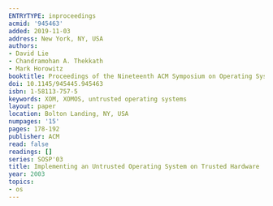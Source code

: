 ```yaml
---
ENTRYTYPE: inproceedings
acmid: '945463'
added: 2019-11-03
address: New York, NY, USA
authors:
- David Lie
- Chandramohan A. Thekkath
- Mark Horowitz
booktitle: Proceedings of the Nineteenth ACM Symposium on Operating Systems Principles
doi: 10.1145/945445.945463
isbn: 1-58113-757-5
keywords: XOM, XOMOS, untrusted operating systems
layout: paper
location: Bolton Landing, NY, USA
numpages: '15'
pages: 178-192
publisher: ACM
read: false
readings: []
series: SOSP'03
title: Implementing an Untrusted Operating System on Trusted Hardware
year: 2003
topics:
- os
---
```

